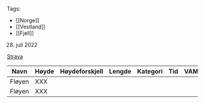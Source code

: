 Tags:
- [[Norge]]
- [[Vestland]]
- [[Fjell]]

28. juli 2022

[Strava](https://www.strava.com/activities/7543165219)

| Navn | Høyde | Høydeforskjell | Lengde | Kategori | Tid | VAM |
| - | - | - | - | - | - | - |
| Fløyen |XXX
| Fløyen |XXX


